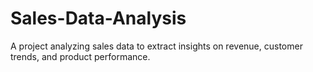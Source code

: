 # Sales-Data-Analysis
A project analyzing sales data to extract insights on revenue, customer trends, and product performance.
